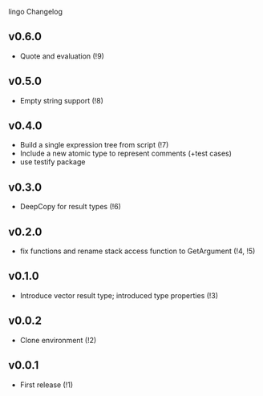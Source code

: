 lingo Changelog

## v0.6.0
- Quote and evaluation (!9)

## v0.5.0
- Empty string support (!8)

## v0.4.0 
- Build a single expression tree from script (!7)
- Include a new atomic type to represent comments (+test cases)
- use testify package

## v0.3.0 
- DeepCopy for result types (!6)

## v0.2.0 
- fix functions and rename stack access function to GetArgument (!4, !5)

## v0.1.0 
- Introduce vector result type; introduced type properties (!3)

## v0.0.2 
- Clone environment (!2)

## v0.0.1
- First release (!1)

